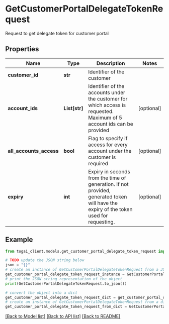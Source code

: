 # GetCustomerPortalDelegateTokenRequest

Request to get delegate token for customer portal

## Properties

Name | Type | Description | Notes
------------ | ------------- | ------------- | -------------
**customer_id** | **str** | Identifier of the customer | 
**account_ids** | **List[str]** | Identifier of the accounts under the customer for which access is requested. Maximum of 5 account ids can be provided  | [optional] 
**all_accounts_access** | **bool** | Flag to specify if access for every account under the customer is required | [optional] 
**expiry** | **int** | Expiry in seconds from the time of generation.  If not provided, generated token will have the expiry of the token used for requesting.  | [optional] 

## Example

```python
from togai_client.models.get_customer_portal_delegate_token_request import GetCustomerPortalDelegateTokenRequest

# TODO update the JSON string below
json = "{}"
# create an instance of GetCustomerPortalDelegateTokenRequest from a JSON string
get_customer_portal_delegate_token_request_instance = GetCustomerPortalDelegateTokenRequest.from_json(json)
# print the JSON string representation of the object
print(GetCustomerPortalDelegateTokenRequest.to_json())

# convert the object into a dict
get_customer_portal_delegate_token_request_dict = get_customer_portal_delegate_token_request_instance.to_dict()
# create an instance of GetCustomerPortalDelegateTokenRequest from a dict
get_customer_portal_delegate_token_request_from_dict = GetCustomerPortalDelegateTokenRequest.from_dict(get_customer_portal_delegate_token_request_dict)
```
[[Back to Model list]](../README.md#documentation-for-models) [[Back to API list]](../README.md#documentation-for-api-endpoints) [[Back to README]](../README.md)


